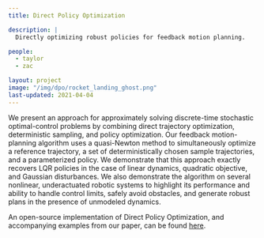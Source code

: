 ```yaml
---
title: Direct Policy Optimization

description: |
  Directly optimizing robust policies for feedback motion planning.

people:
  - taylor
  - zac

layout: project
image: "/img/dpo/rocket_landing_ghost.png"
last-updated: 2021-04-04
---
```


We present an approach for approximately solving discrete-time stochastic optimal-control problems by combining direct trajectory optimization, deterministic sampling, and policy optimization. Our feedback motion-planning algorithm uses a quasi-Newton method to simultaneously optimize a reference trajectory, a set of deterministically chosen sample trajectories, and a parameterized policy. We demonstrate that this approach exactly recovers LQR policies in the case of linear dynamics, quadratic objective, and Gaussian disturbances. We also demonstrate the algorithm on several nonlinear, underactuated robotic systems to highlight its performance and ability to handle control limits, safely avoid obstacles, and generate robust plans in the presence of unmodeled dynamics.

An open-source implementation of Direct Policy Optimization, and accompanying examples from our paper, can be found [here](https://github.com/thowell/motion_planning/releases/tag/dpo "here").
